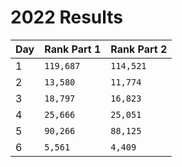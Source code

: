 # 2022 Results

| Day | Rank Part 1 | Rank Part 2 |
| --- | ----------- | ----------- |
| 1   | `119,687`   | `114,521`   |
| 2   | `13,580`    | `11,774`    |
| 3   | `18,797`    | `16,823`    |
| 4   | `25,666`    | `25,051`    |
| 5   | `90,266`    | `88,125`    |
| 6   | `5,561`     | `4,409`     |

